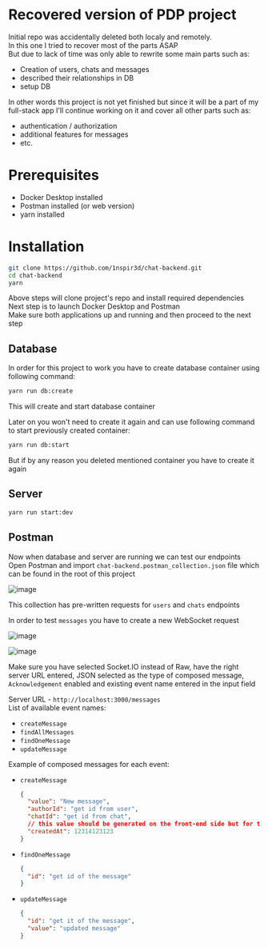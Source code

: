 # Recovered version of PDP project

Initial repo was accidentally deleted both localy and remotely.\
In this one I tried to recover most of the parts ASAP\
But due to lack of time was only able to rewrite some main parts such as:

- Creation of users, chats and messages
- described their relationships in DB
- setup DB

In other words this project is not yet finished but since it will be a part of my full-stack app I'll continue working on it and cover all other parts such as:

- authentication / authorization
- additional features for messages
- etc.

# Prerequisites

- Docker Desktop installed
- Postman installed (or web version)
- yarn installed

# Installation

```bash
git clone https://github.com/1nspir3d/chat-backend.git
cd chat-backend
yarn
```

Above steps will clone project's repo and install required dependencies\
Next step is to launch Docker Desktop and Postman\
Make sure both applications up and running and then proceed to the next step

## Database

In order for this project to work you have to create database container using following command:

```bash
yarn run db:create
```

This will create and start database container

Later on you won't need to create it again and can use following command to start previously created container:

```bash
yarn run db:start
```

But if by any reason you deleted mentioned container you have to create it again

## Server

```bash
yarn run start:dev
```

## Postman

Now when database and server are running we can test our endpoints\
Open Postman and import `chat-backend.postman_collection.json` file which can be found in the root of this project

![image](https://user-images.githubusercontent.com/62627903/209536232-21514518-f4d2-43f4-9425-be3cef779882.png)


This collection has pre-written requests for `users` and `chats` endpoints

In order to test `messages` you have to create a new WebSocket request

![image](https://user-images.githubusercontent.com/62627903/209536493-ee4547c9-4ca5-4a24-a4a6-53f79a917f55.png)

![image](https://user-images.githubusercontent.com/62627903/209537039-08a66ea8-7262-4acf-b127-5b2246b6365d.png)

Make sure you have selected Socket.IO instead of Raw, have the right server URL entered, JSON selected as the type of composed message, `Acknowledgement` enabled and existing event name entered in the input field

Server URL - `http://localhost:3000/messages`\
List of available event names:
- `createMessage`
- `findAllMessages`
- `findOneMessage`
- `updateMessage`

Example of composed messages for each event:
- `createMessage`
  ```json
  {
    "value": "New message",
    "authorId": "get id from user",
    "chatId": "get id from chat",
    // this value should be generated on the front-end side but for testing purpose you can enter any number
    "createdAt": 12314123123 
  }
  ```
- `findOneMessage`
  ```json
  {
    "id": "get id of the message"
  }
  ```
- `updateMessage`
  ```json
  {
    "id": "get it of the message",
    "value": "updated message"
  }
  ```
